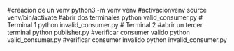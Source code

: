 #creacion de un venv
python3 -m venv venv
#activacionvenv
source venv/bin/activate
#abrir dos terminales
python valid_consumer.py  # Terminal 1
python invalid_consumer.py  # Terminal 2
#abrir un tercer terminal
python publisher.py
#verificar consumer valido
python valid_consumer.py
#verificar consumer invalido
python invalid_consumer.py
